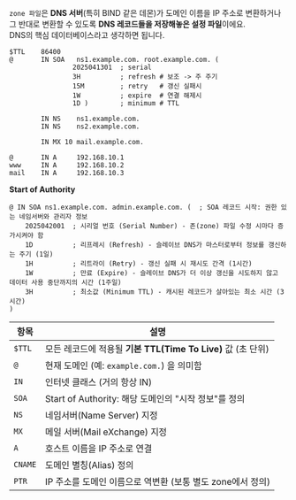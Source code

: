 `zone 파일`은 **DNS 서버**(특히 BIND 같은 데몬)가 도메인 이름을 IP 주소로 변환하거나 그 반대로 변환할 수 있도록 **DNS 레코드들을 저장해놓은 설정 파일**이에요.  
DNS의 핵심 데이터베이스라고 생각하면 됩니다.

```
$TTL    86400
@       IN SOA   ns1.example.com. root.example.com. (
                2025041301  ; serial
                3H          ; refresh # 보조 -> 주 주기
                15M         ; retry   # 갱신 실패시
                1W          ; expire  # 연결 해제시
                1D )        ; minimum # TTL

        IN NS    ns1.example.com.
        IN NS    ns2.example.com.

        IN MX 10 mail.example.com.

@       IN A     192.168.10.1
www     IN A     192.168.10.2
mail    IN A     192.168.10.3
```


**Start of Authority**
```
@ IN SOA ns1.example.com. admin.example.com. (  ; SOA 레코드 시작: 권한 있는 네임서버와 관리자 정보
    2025042001  ; 시리얼 번호 (Serial Number) - 존(zone) 파일 수정 시마다 증가시켜야 함
    1D          ; 리프레시 (Refresh) - 슬레이브 DNS가 마스터로부터 정보를 갱신하는 주기 (1일)
    1H          ; 리트라이 (Retry) - 갱신 실패 시 재시도 간격 (1시간)
    1W          ; 만료 (Expire) - 슬레이브 DNS가 더 이상 갱신을 시도하지 않고 데이터 사용 중단까지의 시간 (1주일)
    3H          ; 최소값 (Minimum TTL) - 캐시된 레코드가 살아있는 최소 시간 (3시간)
)

```

| 항목      | 설명                                            |
| ------- | --------------------------------------------- |
| `$TTL`  | 모든 레코드에 적용될 **기본 TTL(Time To Live)** 값 (초 단위) |
| `@`     | 현재 도메인 (예: `example.com.`) 을 의미함              |
| `IN`    | 인터넷 클래스 (거의 항상 IN)                            |
| `SOA`   | Start of Authority: 해당 도메인의 "시작 정보"를 정의       |
| `NS`    | 네임서버(Name Server) 지정                          |
| `MX`    | 메일 서버(Mail eXchange) 지정                       |
| `A`     | 호스트 이름을 IP 주소로 연결                             |
| `CNAME` | 도메인 별칭(Alias) 정의                              |
| `PTR`   | IP 주소를 도메인 이름으로 역변환 (보통 별도 zone에서 정의)         |
